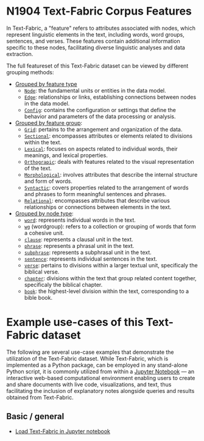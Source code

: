 # N1904 Text-Fabric Corpus Features

In Text-Fabric, a "feature" refers to attributes associated with nodes, which represent linguistic elements in the text, including words, word groups, sentences, and verses. These features contain additional information specific to these nodes, facilitating diverse linguistic analyses and data extraction.

The full featureset of this Text-Fabric dataset can be viewed by different grouping methods:
* [Grouped by feature type](features/featuresbyfeaturetype.md#readme)
     * [`Node`](features/featuresbyfeaturetype.md#node-features): the fundamental units or entities in the data model.
     * [`Edge`](features/featuresbyfeaturetype.md#edge-features): relationships or links, establishing connections between nodes in the data model.
     * [`Config`](features/featuresbyfeaturetype.md#config-features): contains the configuration or settings that define the behavior and parameters of the data processing or analysis.
* [Grouped by feature group](features/featuresbygroup.md#readme):
     * [`Grid`](features/featuresbygroup.md#grid-features): pertains to the arrangement and organization of the data.
     * [`Sectional`](features/featuresbygroup.md#sectional-features): encompasses attributes or elements related to divisions within the text.
     *  [`Lexical`](features/featuresbygroup.md#lexical-features): focuses on aspects related to individual words, their meanings, and lexical properties.
     *  [`Orthograpic`](features/featuresbygroup.md#Orthograpic-features): deals with features related to the visual representation of the text.
     *  [`Morphological`](features/featuresbygroup.md#morphological-features):  involves attributes that describe the internal structure and form of words.
     *  [`Syntactic`](features/featuresbygroup.md#syntactic-features): covers properties related to the arrangement of words and phrases to form meaningful sentences and phrases. 
     *  [`Relational`](features/featuresbygroup.md#relational-features):  encompasses attributes that describe various relationships or connections between elements in the text.
* [Grouped by node type](features/featuresbynodetype.md#readme):
     *  [`word`](features/featuresbynodetype.md#word-nodes): represents individual words in the text.
     *  [`wg`](features/featuresbynodetype.md#wordgroup-nodes) (wordgroup): refers to a collection or grouping of words that form a cohesive unit.
     *  [`clause`](features/featuresbynodetype.md#clause-nodes): represents a clausal unit in the text.
     *  [`phrase`](features/featuresbynodetype.md#phrase-nodes): represents a phrasal unit in the text.
     *  [`subphrase`](features/featuresbynodetype.md#subphrase-nodes): represents a subphrasal unit in the text.
     *  [`sentence`](features/featuresbynodetype.md#sentence-nodes): represents individual sentences in the text.
     *  [`verse`](features/featuresbynodetype.md#verse-nodes): pertains to divisions within a larger textual unit, specificaly the biblical verse.
     *  [`chapter`](features/featuresbynodetype.md#chapter-nodes): divisions within the text that group related content together, specificaly the biblical chapter.
     *  [`book`](features/featuresbynodetype.md#book-nodes): the highest-level division within the text, corresponding to a bible book.

# Example use-cases of this Text-Fabric dataset

The following are several use-case examples that demonstrate the utilization of the Text-Fabric dataset. While Text-Fabric,  which is implemented as a Python package, can be employed in any stand-alone Python script, it is commonly utilized from within a [Jupyter Notebook](https://jupyter.org) — an interactive web-based computational environment enabling users to create and share documents with live code, visualizations, and text, thus facilitating the inclusion of explanatory notes alongside queries and results obtained from Text-Fabric.

## Basic / general

* [Load Text-Fabric in Jupyter notebook](https://nbviewer.org/github/saulocantanhede/tfgreek2/blob/main/docs/usecases/load_text_fabric.ipynb)
